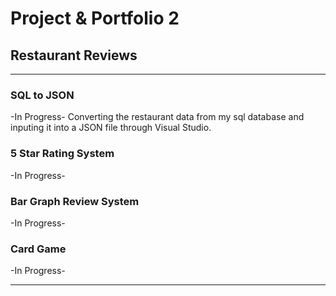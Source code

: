 # Project & Portfolio 2
## Restaurant Reviews
***
### SQL to JSON
-In Progress- Converting the restaurant data from my sql database and inputing it into a JSON file through Visual Studio.
### 5 Star Rating System
-In Progress-
### Bar Graph Review System
-In Progress-
### Card Game
-In Progress-
***
